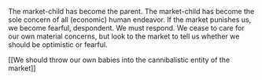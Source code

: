 The market-child has become the parent. The market-child has become the sole concern of all (economic) human endeavor. If the market punishes us, we become fearful, despondent. We must respond. We cease to care for our own material concerns, but look to the market to tell us whether we should be optimistic or fearful.

[[We should throw our own babies into the cannibalistic entity of the market]]